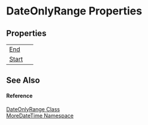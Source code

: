 # DateOnlyRange Properties




## Properties
<table>
<tr>
<td><a href="P_MoreDateTime_DateOnlyRange_End">End</a></td>
<td> </td></tr>
<tr>
<td><a href="P_MoreDateTime_DateOnlyRange_Start">Start</a></td>
<td> </td></tr>
</table>

## See Also


#### Reference
<a href="T_MoreDateTime_DateOnlyRange">DateOnlyRange Class</a>  
<a href="N_MoreDateTime">MoreDateTime Namespace</a>  
